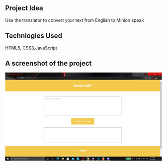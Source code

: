 ## Project Idea
Use the translator to convert your text from English to Minion speak
## Technlogies Used
HTML5, CSS3,JavaScript
## A screenshot of the project
![Image](./Image/Screenshot.png)